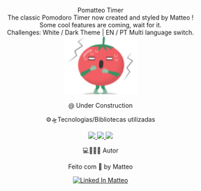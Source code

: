<p align="center">Pomatteo Timer  <br> 
The classic Pomodoro Timer now created and styled by Matteo ! <br>
Some cool features are coming, wait for it. <br>
Challenges: White / Dark Theme | EN / PT Multi language switch. <br>
<img src="./img/img.png" width="170px"></a> </p> 

<p align="center"> @ Under Construction </p>

<p align="center"> ⚙🛸Tecnologias/Bibliotecas utilizadas </p> 

<p align="center"> <a href="https://www.typescriptlang.org/" target="_blank"> <img src="https://img.shields.io/badge/TypeScript-007ACC?style=for-the-badge&logo=typescript&logoColor=white"/> </a>
<a href="https://nodejs.org/en/" target="_blank"> <img src="https://img.shields.io/badge/Node.js-339933?style=for-the-badge&logo=nodedotjs&logoColor=white"/> </a>
<a href="https://reactjs.org/" target="_blank"> <img src="https://img.shields.io/badge/React-20232A?style=for-the-badge&logo=react&logoColor=61DAFB"/> </a> </p>



<p align="center"> 💻👨🏽‍💻 Autor </p> 

<p align="center"> Feito com 💜 by Matteo </p> 

<p align="center"> <a href="https://www.linkedin.com/in/matheus-grossi-f-t-de-oliveira-1437b2143/" target="_blank"> <img src="https://img.shields.io/badge/Matteo-LinkedIn-blue" alt="Linked In Matteo"> </a> </p>
